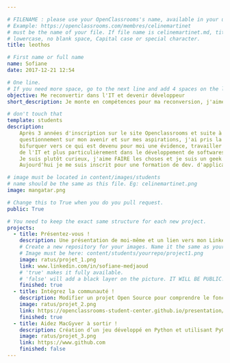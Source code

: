 ```yaml
---

# FILENAME : please use your OpenClassrooms's name, available in your url.
# Example: https://openclassrooms.com/membres/celinemartinet
# must be the name of your file. If file name is celinemartinet.md, title is celinemartinet.
# lowercase, no blank space, Capital case or special character.
title: leothos

# First name or full name
name: Sofiane
date: 2017-12-21 12:54

# One line.
# If you need more space, go to the next line and add 4 spaces on the left, as in 'description'.
objective: Me reconvertir dans l'IT et devenir développeur
short_description: Je monte en compétences pour ma reconversion, j'aime la bonne bouffe, je déteste attendre :p.

# don't touch that
template: students
description:
    Après 3 années d'inscription sur le site Openclassrooms et suite à un profond
    questionnement sur mon avenir et sur mes aspirations, j'ai pris la décision de 
    bifurquer vers ce qui est devenu pour moi une évidence, travailler dans le monde
    de l'IT et plus particulièrement dans le développement de softwares.
    Je suis plutôt curieux, j'aime FAIRE les choses et je suis un geek assumé :D.
    Aujourd'hui je me suis inscrit pour une formation de dev. d'application et c'est super!

# image must be located in content/images/students
# name should be the same as this file. Eg: celinemartinet.png
image: mangatar.png

# Change this to True when you do you pull request.
public: True

# You need to keep the exact same structure for each new project.
projects:
  - title: Présentez-vous !
    description: Une présentation de moi-même et un lien vers mon LinkedIn.
    # Create a new repository for your images. Name it the same as your nickname and profile picture.
    # Image must be here: content/students/yourrepo/project1.png
    image: ratus/projet_1.png
    link: www.linkedin.com/in/sofiane-medjaoud
    # 'true' makes it fully available.
    # 'false' will add a black layer on the picture. IT WILL BE PUBLIC!
    finished: true
  - title: Intégrez la communauté !
    description: Modifier un projet Open Source pour comprendre le fonctionnement de Git, de Github et des pull requests. 
    image: ratus/projet_2.png
    link: https://openclassrooms-student-center.github.io/presentation/students/ratus.html
    finished: true
  - title: Aidez MacGyver à sortir !
    description: Création d’un jeu développé en Python et utilisant PyGame.
    image: ratus/projet_3.png
    link: https://www.github.com
    finished: false
---
```

